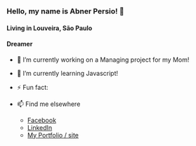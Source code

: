 ### Hello, my name is Abner Persio! 👋

#### Living in Louveira, São Paulo
#### Dreamer


- 🔭 I’m currently working on a Managing project for my Mom!
- 🌱 I’m currently learning Javascript!
- ⚡ Fun fact: 


- 📫 Find me elsewhere 
	- [Facebook](facebook.com/abnerpersio)
	- [LinkedIn]()
	- [My Portfolio / site]()
